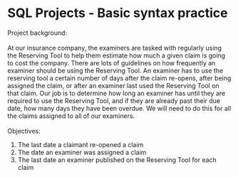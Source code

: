 # SQL Projects - Basic syntax practice
Project background: <br></br> 
At our insurance company, the examiners are tasked with regularly using the Reserving Tool to help them estimate how much a given claim is going to cost the company. There are lots of guidelines on how frequently an examiner should be using the Reserving Tool. An examiner has to use the reserving tool a certain number of days after the claim re-opens, after being assigned the claim, or after an examiner last used the Reserving Tool on that claim. Our job is to determine how long an examiner has until they are required to use the Reserving Tool, and if they are already past their due date, how many days they have been overdue. We will need to do this for all the claims assigned to all of our examiners. 
<br></br> 
Objectives: 
1. The last date a claimant re-opened a claim
2. The date an examiner was assigned a claim
3. The last date an examiner published on the Reserving Tool for each claim  <br></br> 


